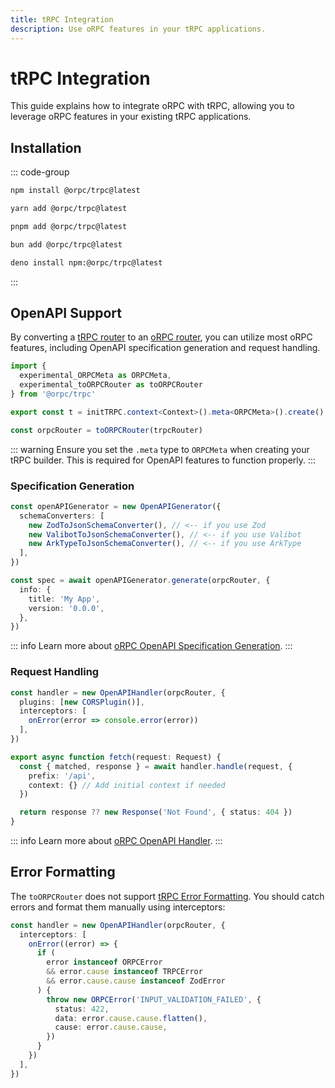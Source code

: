 ```yaml
---
title: tRPC Integration
description: Use oRPC features in your tRPC applications.
---
```


# tRPC Integration

This guide explains how to integrate oRPC with tRPC, allowing you to leverage oRPC features in your existing tRPC applications.

## Installation

::: code-group

```sh [npm]
npm install @orpc/trpc@latest
```

```sh [yarn]
yarn add @orpc/trpc@latest
```

```sh [pnpm]
pnpm add @orpc/trpc@latest
```

```sh [bun]
bun add @orpc/trpc@latest
```

```sh [deno]
deno install npm:@orpc/trpc@latest
```

:::

## OpenAPI Support

By converting a [tRPC router](https://trpc.io/docs/server/routers) to an [oRPC router](/docs/router), you can utilize most oRPC features, including OpenAPI specification generation and request handling.

```ts
import {
  experimental_ORPCMeta as ORPCMeta,
  experimental_toORPCRouter as toORPCRouter
} from '@orpc/trpc'

export const t = initTRPC.context<Context>().meta<ORPCMeta>().create()

const orpcRouter = toORPCRouter(trpcRouter)
```

::: warning
Ensure you set the `.meta` type to `ORPCMeta` when creating your tRPC builder. This is required for OpenAPI features to function properly.
:::

### Specification Generation

```ts
const openAPIGenerator = new OpenAPIGenerator({
  schemaConverters: [
    new ZodToJsonSchemaConverter(), // <-- if you use Zod
    new ValibotToJsonSchemaConverter(), // <-- if you use Valibot
    new ArkTypeToJsonSchemaConverter(), // <-- if you use ArkType
  ],
})

const spec = await openAPIGenerator.generate(orpcRouter, {
  info: {
    title: 'My App',
    version: '0.0.0',
  },
})
```

::: info
Learn more about [oRPC OpenAPI Specification Generation](/docs/openapi/openapi-specification-generation).
:::

### Request Handling

```ts
const handler = new OpenAPIHandler(orpcRouter, {
  plugins: [new CORSPlugin()],
  interceptors: [
    onError(error => console.error(error))
  ],
})

export async function fetch(request: Request) {
  const { matched, response } = await handler.handle(request, {
    prefix: '/api',
    context: {} // Add initial context if needed
  })

  return response ?? new Response('Not Found', { status: 404 })
}
```

::: info
Learn more about [oRPC OpenAPI Handler](/docs/openapi/openapi-handler).
:::

## Error Formatting

The `toORPCRouter` does not support [tRPC Error Formatting](https://trpc.io/docs/server/error-formatting). You should catch errors and format them manually using interceptors:

```ts
const handler = new OpenAPIHandler(orpcRouter, {
  interceptors: [
    onError((error) => {
      if (
        error instanceof ORPCError
        && error.cause instanceof TRPCError
        && error.cause.cause instanceof ZodError
      ) {
        throw new ORPCError('INPUT_VALIDATION_FAILED', {
          status: 422,
          data: error.cause.cause.flatten(),
          cause: error.cause.cause,
        })
      }
    })
  ],
})
```
